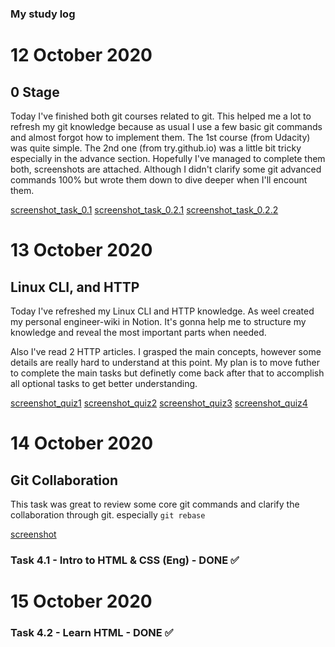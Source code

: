 ### My study log

# 12 October 2020 
## 0 Stage 
Today I've finished both git courses related to git. 
This helped me a lot to refresh my git knowledge because as usual I use a few basic git commands
and almost forgot how to implement them.
The 1st course (from Udacity) was quite simple. 
The 2nd one (from try.github.io) was a little bit tricky especially in the advance section.
Hopefully I've managed to complete them both, screenshots are attached. 
Although I didn't clarify some git advanced commands 100% but wrote them down to dive deeper when I'll encount them. 

[screenshot_task_0.1](./task_git_screenshots/scr0_1.png)
[screenshot_task_0.2.1](./task_git_screenshots/scr0_2.png)
[screenshot_task_0.2.2](./task_git_screenshots/scr0_2_2.png)


# 13 October 2020
## Linux CLI, and HTTP

Today I've refreshed my Linux CLI and HTTP knowledge. 
As weel created my personal engineer-wiki in Notion. 
It's gonna help me to structure my knowledge and reveal the most important parts when needed. 

Also I've read 2 HTTP articles. I grasped the main concepts, however some details are really hard to understand at this point. 
My plan is to move futher to complete the main tasks but definetly come back after that to accomplish all optional tasks to get better understanding. 


[screenshot_quiz1](./task_linux_cli/scr_quiz1.png)
[screenshot_quiz2](./task_linux_cli/scr_quiz2.png)
[screenshot_quiz3](./task_linux_cli/scr_quiz3.png)
[screenshot_quiz4](./task_linux_cli/scr_quiz4.png)


# 14 October 2020
## Git Collaboration

This task was great to review some core git commands and clarify the collaboration through git. 
especially `git rebase` 

[screenshot](./task_git_collaboration/screenshot.png)

### Task 4.1 - Intro to HTML & CSS (Eng) - DONE ✅ 

# 15 October 2020 

### Task 4.2 - Learn HTML - DONE ✅